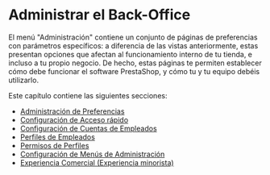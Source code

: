 # Administrar el Back-Office

El menú "Administración" contiene un conjunto de páginas de preferencias con parámetros específicos: a diferencia de las vistas anteriormente, estas presentan opciones que afectan al funcionamiento interno de tu tienda, e incluso a tu propio negocio. De hecho, estas páginas te permiten establecer cómo debe funcionar el software PrestaShop, y cómo tu y tu equipo debéis utilizarlo.

Este capítulo contiene las siguientes secciones:

* [Administración de Preferencias](administracion-de-preferencias.md)
* [Configuración de Acceso rápido](configuracion-de-acceso-rapido.md)
* [Configuración de Cuentas de Empleados](configuracion-de-cuentas-de-empleados.md)
* [Perfiles de Empleados](perfiles-de-empleados.md)
* [Permisos de Perfiles](permisos-de-perfiles.md)
* [Configuración de Menús de Administración](configuracion-de-menus-de-administracion.md)
* [Experiencia Comercial (Experiencia minorista)](experiencia-comercial-experiencia-minorista.md)
